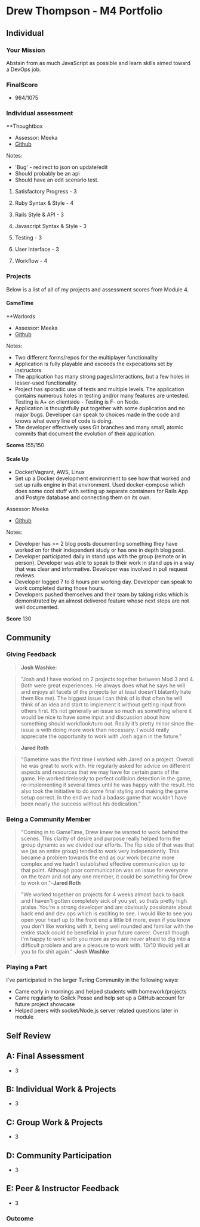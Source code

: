 # Drew Thompson - M4 Portfolio

## Individual

### Your Mission

Abstain from as much JavaScript as possible and learn skills aimed toward a DevOps job.

### FinalScore  
* 964/1075    

### Individual assessment

**Thoughtbox

* Assessor: Meeka
* [Github](https://github.com/drew-t/thoughtbox)

Notes:
* 'Bug' - redirect to json on update/edit
* Should probably be an api
* Should have an edit scenario test.

1. Satisfactory Progress - 3

2. Ruby Syntax & Style - 4

3. Rails Style & API - 3

4. Javascript Syntax & Style - 3

5. Testing - 3

6. User Interface - 3

7. Workflow - 4

### Projects

Below is a list of all of my projects and assessment scores from Module 4.  

#### GameTime

**Warlords

* Assessor: Meeka
* [Github](https://github.com/drew-t/gametime)

Notes:
* Two different forms/repos for the multiplayer functionality
* Application is fully playable and exceeds the expecations set by instructors
* The application has many strong pages/interactions, but a few holes in lesser-used functionality.
* Project has sporadic use of tests and multiple levels. The application contains numerous holes in testing and/or many features are untested. Testing is A+ on clientside - Testing is F- on Node.
* Application is thoughtfully put together with some duplication and no major bugs. Developer can speak to choices made in the code and knows what every line of code is doing.
* The developer effectively uses Git branches and many small, atomic commits that document the evolution of their application.

**Scores** 155/150

#### Scale Up

* Docker/Vagrant, AWS, Linux
* Set up a Docker development environment to see how that worked and set up rails engine in that environment.  Used docker-compose which does some cool stuff with setting up separate containers for Rails App and Postgre database and connecting them on its own.

Assessor: Meeka
* [Github](https://github.com/drew-t/independent_study)

Notes:

* Developer has >= 2 blog posts documenting something they have worked on for their independent study or has one in depth blog post.
* Developer participated daily in stand ups with the group (remote or in person). Developer was able to speak to their work in stand ups in a way that was clear and informative. Developer was involved in pull request reviews.
* Developer logged 7 to 8 hours per working day. Developer can speak to work completed during those hours.
*  Developers pushed themselves and their team by taking risks which is demonstrated by an almost delivered feature whose next steps are not well documented.

**Score** 130


## Community

### Giving Feedback

>**Josh Washke:**

>"Josh and I have worked on 2 projects together between Mod 3 and 4.  Both were great experiences.  He always does what he says he will and enjoys all facets of the projects (or at least doesn’t blatantly hate them like me).  The biggest issue I can think of is that often he will think of an idea and start to implement it without getting input from others first.  It’s not generally an issue so much as something where it would be nice to have some input and discussion about how something should work/look/turn out.  Really it’s pretty minor since the issue is with doing more work than necessary.  I would really appreciate the opportunity to work with Josh again in the future."

>**Jared Roth**

>"Gametime was the first time I worked with Jared on a project.  Overall he was great to work with.  He regularly asked for advice on different aspects and resources that we may have for certain parts of the game.  He worked tirelessly to perfect collision detection in the game, re-implementing it several times until he was happy with the result.  He also took the initiative to do some final styling and making the game setup correct.  In the end we had a badass game that wouldn’t have been nearly the success without his dedication."

### Being a Community Member

>"Coming in to GameTime, Drew knew he wanted to work behind the scenes. This clarity of desire and purpose really helped form the group dynamic as we divided our efforts. The flip side of that was that we (as an entire group) tended to work very independently. This became a problem towards the end as our work became more complex and we hadn't established effective communication up to that point. Although poor communication was an issue for everyone on the team and not any one member, it could be something for Drew to work on."-**Jared Roth**

>"We worked together on projects for 4 weeks almost back to back and I haven't gotten completely sick of you yet, so thats pretty high praise. You're a strong developer and are obviously passionate about back end and dev ops which is exciting to see. I would like to see you open your heart up to the front end a little bit more, even if you know you don't like working with it, being well rounded and familiar with the entire stack could be beneficial in your future career. Overall though I'm happy to work with you more as you are never afraid to dig into a difficult problem and are a pleasure to work with. 10/10 Would yell at you to fix shit again."-**Josh Washke**


### Playing a Part

I've participated in the larger Turing Community in the following ways:

* Came early in mornings and helped students with homework/projects
* Came regularly to Golick Posse and help set up a GitHub account for future project showcase
* Helped peers with socket/Node.js server related questions later in module

## Self Review

## A: Final Assessment

* 3

## B: Individual Work & Projects  

* 3

## C: Group Work & Projects

* 3

## D: Community Participation

* 3

## E: Peer & Instructor Feedback

* 3

### Outcome

